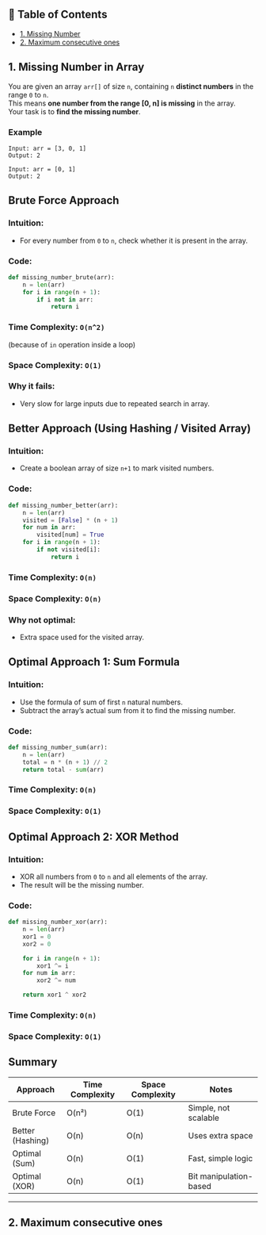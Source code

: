 ## 📑 Table of Contents

- [1. Missing Number](#1-missing-number)
- [2. Maximum consecutive ones](#2-maximum-consecutive-ones)

## 1. Missing Number in Array

You are given an array `arr[]` of size `n`, containing `n` **distinct numbers** in the range `0` to `n`.  
This means **one number from the range [0, n] is missing** in the array.  
Your task is to **find the missing number**.

### Example

```
Input: arr = [3, 0, 1]
Output: 2

Input: arr = [0, 1]
Output: 2
```

## Brute Force Approach

### Intuition:
- For every number from `0` to `n`, check whether it is present in the array.

### Code:
```python
def missing_number_brute(arr):
    n = len(arr)
    for i in range(n + 1):
        if i not in arr:
            return i
```

### Time Complexity: `O(n^2)`  
(because of `in` operation inside a loop)

### Space Complexity: `O(1)`

### Why it fails:
- Very slow for large inputs due to repeated search in array.

## Better Approach (Using Hashing / Visited Array)

### Intuition:
- Create a boolean array of size `n+1` to mark visited numbers.

### Code:
```python
def missing_number_better(arr):
    n = len(arr)
    visited = [False] * (n + 1)
    for num in arr:
        visited[num] = True
    for i in range(n + 1):
        if not visited[i]:
            return i
```

### Time Complexity: `O(n)`  
### Space Complexity: `O(n)`

### Why not optimal:
- Extra space used for the visited array.

## Optimal Approach 1: Sum Formula

### Intuition:
- Use the formula of sum of first `n` natural numbers.
- Subtract the array’s actual sum from it to find the missing number.

### Code:
```python
def missing_number_sum(arr):
    n = len(arr)
    total = n * (n + 1) // 2
    return total - sum(arr)
```

### Time Complexity: `O(n)`  
### Space Complexity: `O(1)`

##  Optimal Approach 2: XOR Method

### Intuition:
- XOR all numbers from `0` to `n` and all elements of the array.
- The result will be the missing number.

### Code:
```python
def missing_number_xor(arr):
    n = len(arr)
    xor1 = 0
    xor2 = 0

    for i in range(n + 1):
        xor1 ^= i
    for num in arr:
        xor2 ^= num

    return xor1 ^ xor2
```

### Time Complexity: `O(n)`  
### Space Complexity: `O(1)`

##  Summary

| Approach           | Time Complexity | Space Complexity | Notes                   |
|--------------------|------------------|-------------------|--------------------------|
| Brute Force        | O(n²)            | O(1)              | Simple, not scalable     |
| Better (Hashing)   | O(n)             | O(n)              | Uses extra space         |
| Optimal (Sum)      | O(n)             | O(1)              | Fast, simple logic       |
| Optimal (XOR)      | O(n)             | O(1)              | Bit manipulation-based   |

-----------------------------------------------------------------------
## 2. Maximum consecutive ones